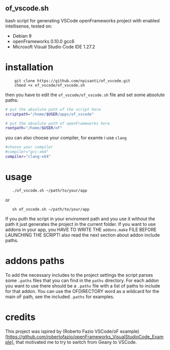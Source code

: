 ## of_vscode.sh

bash script for generating VSCode openFrameworks project with enabled intellisense, tested on:
- Debian 9
- openFrameworks 0.10.0 gcc6
- Microsoft Visual Studio Code IDE 1.27.2

# installation
```console
    git clone https://github.com/npisanti/of_vscode.git
    chmod +x of_vscode/of_vscode.sh
```
then you have to edit the `of_vscode/of_vscode.sh` file and set some absolute paths:
```sh
# put the absolute path of the script here
scriptpath="/home/$USER/apps/of_vscode"

# put the absolute path of openFrameworks here
rootpath="/home/$USER/oF"
```

you can also choose your compiler, for examle i use `clang`
```sh
#choose your compiler
#compiler="gcc-x64"
compiler="clang-x64"
```

# usage
```console
   ./of_vscode.sh ~/path/to/your/app
```
or
```console
   sh of_vscode.sh ~/path/to/your/app
```

If you puth the script in your enviroment path and you use it without the path it just generates the project in the current folder. 
If you want to use addons in your app, you HAVE TO WRITE THE `addons.make` FILE BEFORE LAUNCHING THE SCRIPT! also read the next section about addon include paths.

# addons paths
To add the necessary includes to the project settings the script parses some `.paths` files that you can find in the `paths` directory. For each addon you want to use there should be a `.paths` file with a list of paths to include for that addon. You can use the OFDIRECTORY word as a wildcard for the main oF path, see the included `.paths` for examples.

# credits 
This project was ispired by (Roberto Fazio VSCode/oF example)[https://github.com/robertofazio/openFrameworks_VisualStudioCode_Example], that motivated me to try to switch from Geany to VSCode.